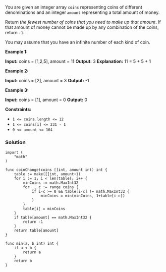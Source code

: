 You are given an integer array `coins` representing coins of different denominations and an integer `amount` representing a total amount of money.

Return _the fewest number of coins that you need to make up that amount_. If that amount of money cannot be made up by any combination of the coins, return `-1`.

You may assume that you have an infinite number of each kind of coin.

**Example 1:**

**Input:** coins = [1,2,5], amount = 11
**Output:** 3
**Explanation:** 11 = 5 + 5 + 1

**Example 2:**

**Input:** coins = [2], amount = 3
**Output:** -1

**Example 3:**

**Input:** coins = [1], amount = 0
**Output:** 0

**Constraints:**

- `1 <= coins.length <= 12`
- `1 <= coins[i] <= 231 - 1`
- `0 <= amount <= 104`

### Solution
```
import (
    "math"
)

func coinChange(coins []int, amount int) int {
    table := make([]int, amount+1)
    for i := 1; i < len(table); i++ {
        minCoins := math.MaxInt32
        for _, c := range coins {
            if i-c >= 0 && table[i-c] != math.MaxInt32 {
                minCoins = min(minCoins, 1+table[i-c])
            }
        }
        table[i] = minCoins
    }
    if table[amount] == math.MaxInt32 {
        return -1
    }
    return table[amount]
}

func min(a, b int) int {
    if a < b {
        return a
    }
    return b
}
```
